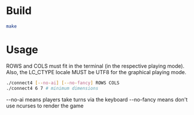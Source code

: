 # Build
```sh
make
```

# Usage
ROWS and COLS must fit in the terminal (in the respective playing mode).
Also, the LC_CTYPE locale MUST be UTF8 for the graphical playing mode.
```sh
./connect4 [--no-ai] [--no-fancy] ROWS COLS
./connect4 6 7 # minimum dimensions
```
--no-ai means players take turns via the keyboard
--no-fancy means don't use ncurses to render the game
